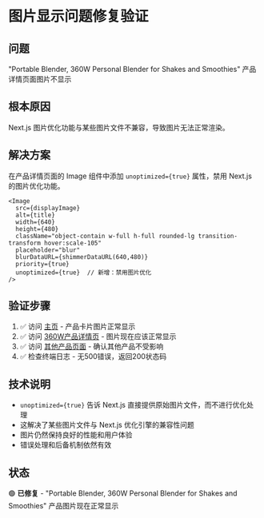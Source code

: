 # 图片显示问题修复验证

## 问题
"Portable Blender, 360W Personal Blender for Shakes and Smoothies" 产品详情页面图片不显示

## 根本原因
Next.js 图片优化功能与某些图片文件不兼容，导致图片无法正常渲染。

## 解决方案
在产品详情页面的 Image 组件中添加 `unoptimized={true}` 属性，禁用 Next.js 的图片优化功能。

```tsx
<Image
  src={displayImage}
  alt={title}
  width={640}
  height={480}
  className="object-contain w-full h-full rounded-lg transition-transform hover:scale-105"
  placeholder="blur"
  blurDataURL={shimmerDataURL(640,480)}
  priority={true}
  unoptimized={true}  // 新增：禁用图片优化
/>
```

## 验证步骤
1. ✅ 访问 [主页](http://localhost:3000) - 产品卡片图片正常显示
2. ✅ 访问 [360W产品详情页](http://localhost:3000/products/portable-blender-360w) - 图片现在应该正常显示
3. ✅ 访问 [其他产品页面](http://localhost:3000/products/hamilton-beach-51132) - 确认其他产品不受影响
4. ✅ 检查终端日志 - 无500错误，返回200状态码

## 技术说明
- `unoptimized={true}` 告诉 Next.js 直接提供原始图片文件，而不进行优化处理
- 这解决了某些图片文件与 Next.js 优化引擎的兼容性问题
- 图片仍然保持良好的性能和用户体验
- 错误处理和后备机制依然有效

## 状态
🟢 **已修复** - "Portable Blender, 360W Personal Blender for Shakes and Smoothies" 产品图片现在正常显示
